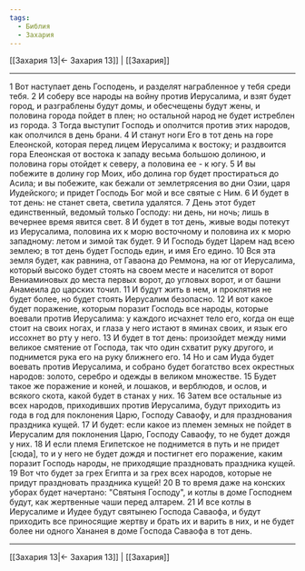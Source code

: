 ```yaml
---
tags:
  - Библия
  - Захария
---
```

[[Захария 13|← Захария 13]] | [[Захария]]

---
1 Вот наступает день Господень, и разделят награбленное у тебя среди тебя.
2 И соберу все народы на войну против Иерусалима, и взят будет город, и разграблены будут домы, и обесчещены будут жены, и половина города пойдет в плен; но остальной народ не будет истреблен из города.
3 Тогда выступит Господь и ополчится против этих народов, как ополчился в день брани.
4 И станут ноги Его в тот день на горе Елеонской, которая перед лицем Иерусалима к востоку; и раздвоится гора Елеонская от востока к западу весьма большою долиною, и половина горы отойдет к северу, а половина ее - к югу.
5 И вы побежите в долину гор Моих, ибо долина гор будет простираться до Асила; и вы побежите, как бежали от землетрясения во дни Озии, царя Иудейского; и придет Господь Бог мой и все святые с Ним.
6 И будет в тот день: не станет света, светила удалятся.
7 День этот будет единственный, ведомый только Господу: ни день, ни ночь; лишь в вечернее время явится свет.
8 И будет в тот день, живые воды потекут из Иерусалима, половина их к морю восточному и половина их к морю западному: летом и зимой так будет.
9 И Господь будет Царем над всею землею; в тот день будет Господь един, и имя Его едино.
10 Вся эта земля будет, как равнина, от Гаваона до Реммона, на юг от Иерусалима, который высоко будет стоять на своем месте и населится от ворот Вениаминовых до места первых ворот, до угловых ворот, и от башни Анамеила до царских точил.
11 И будут жить в нем, и проклятия не будет более, но будет стоять Иерусалим безопасно.
12 И вот какое будет поражение, которым поразит Господь все народы, которые воевали против Иерусалима: у каждого исчахнет тело его, когда он еще стоит на своих ногах, и глаза у него истают в яминах своих, и язык его иссохнет во рту у него.
13 И будет в тот день: произойдет между ними великое смятение от Господа, так что один схватит руку другого, и поднимется рука его на руку ближнего его.
14 Но и сам Иуда будет воевать против Иерусалима, и собрано будет богатство всех окрестных народов: золото, серебро и одежды в великом множестве.
15 Будет такое же поражение и коней, и лошаков, и верблюдов, и ослов, и всякого скота, какой будет в станах у них.
16 Затем все остальные из всех народов, приходивших против Иерусалима, будут приходить из года в год для поклонения Царю, Господу Саваофу, и для празднования праздника кущей.
17 И будет: если какое из племен земных не пойдет в Иерусалим для поклонения Царю, Господу Саваофу, то не будет дождя у них.
18 И если племя Египетское не поднимется в путь и не придет [сюда], то и у него не будет дождя и постигнет его поражение, каким поразит Господь народы, не приходящие праздновать праздника кущей.
19 Вот что будет за грех Египта и за грех всех народов, которые не придут праздновать праздника кущей!
20 В то время даже на конских уборах будет начертано: "Святыня Господу", и котлы в доме Господнем будут, как жертвенные чаши перед алтарем.
21 И все котлы в Иерусалиме и Иудее будут святынею Господа Саваофа, и будут приходить все приносящие жертву и брать их и варить в них, и не будет более ни одного Хананея в доме Господа Саваофа в тот день.

---
[[Захария 13|← Захария 13]] | [[Захария]]